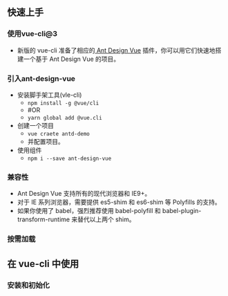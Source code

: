 ##	快速上手

###	使用vue-cli@3
*	新版的 vue-cli 准备了相应的[ Ant Design Vue](https://github.com/vueComponent/vue-cli-plugin-ant-design) 插件，你可以用它们快速地搭建一个基于 Ant Design Vue 的项目。

###	引入ant-design-vue
*	安装脚手架工具(vle-cli)
	*	`npm install -g @vue/cli`
	*	#OR
	*	`yarn global add @vue.cli`
*	创建一个项目
	*	`vue craete antd-demo`
	*	并配置项目。
*	使用组件
	*	`npm i --save ant-design-vue`

###	兼容性
*	Ant Design Vue 支持所有的现代浏览器和 IE9+。
*	对于 IE 系列浏览器，需要提供 es5-shim 和 es6-shim 等 Polyfills 的支持。
*	如果你使用了 babel，强烈推荐使用 babel-polyfill 和 babel-plugin-transform-runtime 来替代以上两个 shim。

###	按需加载


##	在 vue-cli 中使用

###	安装和初始化
